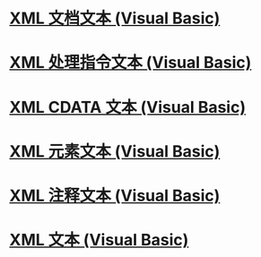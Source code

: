 # [XML 文档文本 (Visual Basic)](xml-document-literal.md)
# [XML 处理指令文本 (Visual Basic)](xml-processing-instruction-literal.md)
# [XML CDATA 文本 (Visual Basic)](xml-cdata-literal.md)
# [XML 元素文本 (Visual Basic)](xml-element-literal.md)
# [XML 注释文本 (Visual Basic)](xml-comment-literal.md)
# [XML 文本 (Visual Basic)](index.md)
